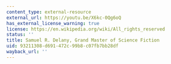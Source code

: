 ```yaml
---
content_type: external-resource
external_url: https://youtu.be/X6kc-0Qg6oQ
has_external_license_warning: true
license: https://en.wikipedia.org/wiki/All_rights_reserved
status: ''
title: Samuel R. Delany, Grand Master of Science Fiction
uid: 93211308-d691-472c-99b8-c07fb7bb28df
wayback_url: ''
---
```

